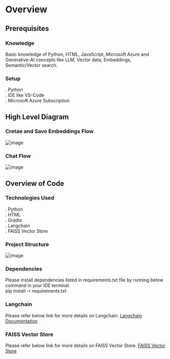 # Overview

## Prerequisites
### Knowledge
Basic knowledge of Python, HTML, JavaScript, Microsoft Azure and Generative-AI concepts like LLM, Vector data, Embeddings, Semantic/Vector search.

### Setup
. Python  
. IDE like VS-Code  
. Microsoft Azure Subscription  

## High Level Diagram
### Cretae and Save Embeddings Flow
![image](https://github.com/meetrais/Azure-AI-OpenAI/assets/17907862/5ae3b4f9-ceb8-4cd3-852b-88abef88b8de)

### Chat Flow
![image](https://github.com/meetrais/Azure-AI-OpenAI/assets/17907862/3033381d-9ff6-4b0d-b56f-1ac7f43896c3)


## Overview of Code
### Technologies Used
. Python  
. HTML  
. Gradio  
. Langchain  
. FAISS Vector Store  

### Project Structure
![image](https://github.com/meetrais/Azure-AI-Search-OpenAI/assets/17907862/7235a84f-d727-4fc3-8970-47eeed0548de)

### Dependencies
Please install dependencies listed in requirements.txt file by running below command in your IDE terminal.  
pip install -r requirements.txt

### Langchain
Please refer below link for more details on Langchain.
[Langchain Documentation](https://python.langchain.com/docs/get_started/introduction/)

### FAISS Vector Store
Please refer below link for more details on FAISS Vector Store.
[FAISS Vector Store](https://faiss.ai/index.html)

